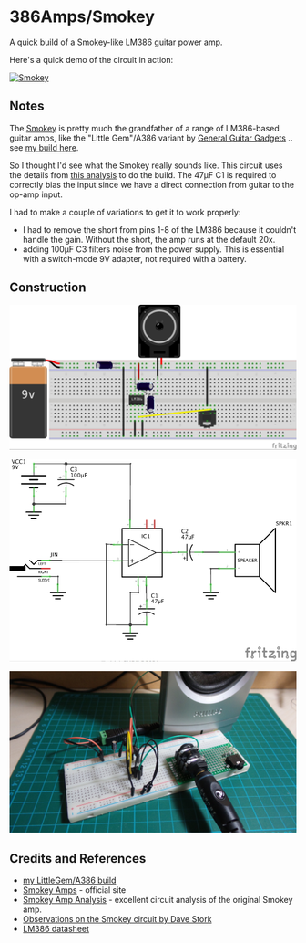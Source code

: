 # 386Amps/Smokey

A quick build of a Smokey-like LM386 guitar power amp.

Here's a quick demo of the circuit in action:

[![Smokey](http://img.youtube.com/vi/1Fk-NTBetNM/0.jpg)](http://www.youtube.com/watch?v=1Fk-NTBetNM)

## Notes

The [Smokey](http://www.smokeyamps.com/) is pretty much the grandfather of a range of LM386-based guitar amps,
like the "Little Gem"/A386 variant by [General Guitar Gadgets](http://www.generalguitargadgets.com/effects-projects/amps/a386-amp/) ..
see [my build here](../LittleGem).

So I thought I'd see what the Smokey really sounds like. This circuit uses the details from
[this analysis](http://www.electrosmash.com/smokey-amp-analysis)
to do the build. The 47μF C1 is required to correctly bias the input since we have a direct connection from guitar to the op-amp input.

I had to make a couple of variations to get it to work properly:

* I had to remove the short from pins 1-8 of the LM386 because it couldn't handle the gain. Without the short, the amp runs at the default 20x.
* adding 100μF C3 filters noise from the power supply. This is essential with a switch-mode 9V adapter, not required with a battery.


## Construction

![Breadboard](./assets/Smokey_bb.jpg?raw=true)

![The Schematic](./assets/Smokey_schematic.jpg?raw=true)

![The Build](./assets/Smokey_build.jpg?raw=true)

## Credits and References
* [my LittleGem/A386 build](../LittleGem)
* [Smokey Amps](http://www.smokeyamps.com/) - official site
* [Smokey Amp Analysis](http://www.electrosmash.com/smokey-amp-analysis) - excellent circuit analysis of the original Smokey amp.
* [Observations on the Smokey circuit by Dave Stork](http://www.blueguitar.org/new/schem/_ss/smokey.txt)
* [LM386 datasheet](http://www.futurlec.com/Linear/LM386N-3.shtml)
